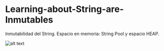 # Learning-about-String-are-Inmutables
 Inmutabilidad del String. Espacio en memoria: String Pool y espacio HEAP.

![alt text](https://www.javastring.net/wp-content/uploads/java-string-pool.png)
